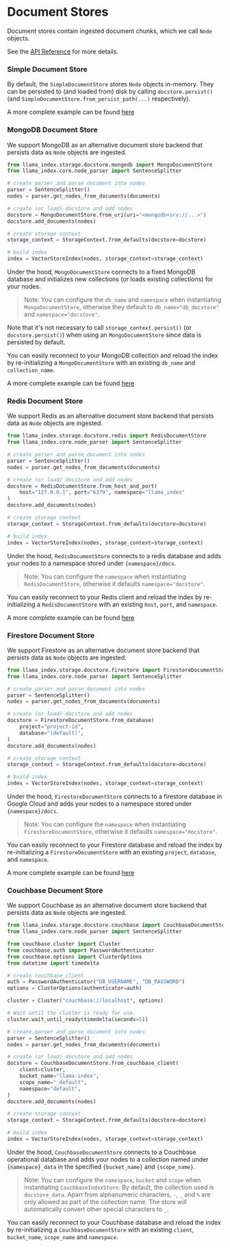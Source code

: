 # Document Stores

Document stores contain ingested document chunks, which we call `Node` objects.

See the [API Reference](../../api_reference/storage/docstore/index.md) for more details.

### Simple Document Store

By default, the `SimpleDocumentStore` stores `Node` objects in-memory.
They can be persisted to (and loaded from) disk by calling `docstore.persist()` (and `SimpleDocumentStore.from_persist_path(...)` respectively).

A more complete example can be found [here](../../examples/docstore/DocstoreDemo.ipynb)

### MongoDB Document Store

We support MongoDB as an alternative document store backend that persists data as `Node` objects are ingested.

```python
from llama_index.storage.docstore.mongodb import MongoDocumentStore
from llama_index.core.node_parser import SentenceSplitter

# create parser and parse document into nodes
parser = SentenceSplitter()
nodes = parser.get_nodes_from_documents(documents)

# create (or load) docstore and add nodes
docstore = MongoDocumentStore.from_uri(uri="<mongodb+srv://...>")
docstore.add_documents(nodes)

# create storage context
storage_context = StorageContext.from_defaults(docstore=docstore)

# build index
index = VectorStoreIndex(nodes, storage_context=storage_context)
```

Under the hood, `MongoDocumentStore` connects to a fixed MongoDB database and initializes new collections (or loads existing collections) for your nodes.

> Note: You can configure the `db_name` and `namespace` when instantiating `MongoDocumentStore`, otherwise they default to `db_name="db_docstore"` and `namespace="docstore"`.

Note that it's not necessary to call `storage_context.persist()` (or `docstore.persist()`) when using an `MongoDocumentStore`
since data is persisted by default.

You can easily reconnect to your MongoDB collection and reload the index by re-initializing a `MongoDocumentStore` with an existing `db_name` and `collection_name`.

A more complete example can be found [here](../../examples/docstore/MongoDocstoreDemo.ipynb)

### Redis Document Store

We support Redis as an alternative document store backend that persists data as `Node` objects are ingested.

```python
from llama_index.storage.docstore.redis import RedisDocumentStore
from llama_index.core.node_parser import SentenceSplitter

# create parser and parse document into nodes
parser = SentenceSplitter()
nodes = parser.get_nodes_from_documents(documents)

# create (or load) docstore and add nodes
docstore = RedisDocumentStore.from_host_and_port(
    host="127.0.0.1", port="6379", namespace="llama_index"
)
docstore.add_documents(nodes)

# create storage context
storage_context = StorageContext.from_defaults(docstore=docstore)

# build index
index = VectorStoreIndex(nodes, storage_context=storage_context)
```

Under the hood, `RedisDocumentStore` connects to a redis database and adds your nodes to a namespace stored under `{namespace}/docs`.

> Note: You can configure the `namespace` when instantiating `RedisDocumentStore`, otherwise it defaults `namespace="docstore"`.

You can easily reconnect to your Redis client and reload the index by re-initializing a `RedisDocumentStore` with an existing `host`, `port`, and `namespace`.

A more complete example can be found [here](../../examples/docstore/RedisDocstoreIndexStoreDemo.ipynb)

### Firestore Document Store

We support Firestore as an alternative document store backend that persists data as `Node` objects are ingested.

```python
from llama_index.storage.docstore.firestore import FirestoreDocumentStore
from llama_index.core.node_parser import SentenceSplitter

# create parser and parse document into nodes
parser = SentenceSplitter()
nodes = parser.get_nodes_from_documents(documents)

# create (or load) docstore and add nodes
docstore = FirestoreDocumentStore.from_database(
    project="project-id",
    database="(default)",
)
docstore.add_documents(nodes)

# create storage context
storage_context = StorageContext.from_defaults(docstore=docstore)

# build index
index = VectorStoreIndex(nodes, storage_context=storage_context)
```

Under the hood, `FirestoreDocumentStore` connects to a firestore database in Google Cloud and adds your nodes to a namespace stored under `{namespace}/docs`.

> Note: You can configure the `namespace` when instantiating `FirestoreDocumentStore`, otherwise it defaults `namespace="docstore"`.

You can easily reconnect to your Firestore database and reload the index by re-initializing a `FirestoreDocumentStore` with an existing `project`, `database`, and `namespace`.

A more complete example can be found [here](../../examples/docstore/FirestoreDemo.ipynb)

### Couchbase Document Store

We support Couchbase as an alternative document store backend that persists data as `Node` objects are ingested.

```python
from llama_index.storage.docstore.couchbase import CouchbaseDocumentStore
from llama_index.core.node_parser import SentenceSplitter

from couchbase.cluster import Cluster
from couchbase.auth import PasswordAuthenticator
from couchbase.options import ClusterOptions
from datetime import timedelta

# create couchbase client
auth = PasswordAuthenticator("DB_USERNAME", "DB_PASSWORD")
options = ClusterOptions(authenticator=auth)

cluster = Cluster("couchbase://localhost", options)

# Wait until the cluster is ready for use.
cluster.wait_until_ready(timedelta(seconds=5))

# create parser and parse document into nodes
parser = SentenceSplitter()
nodes = parser.get_nodes_from_documents(documents)

# create (or load) docstore and add nodes
docstore = CouchbaseDocumentStore.from_couchbase_client(
    client=cluster,
    bucket_name="llama-index",
    scope_name="_default",
    namespace="default",
)
docstore.add_documents(nodes)

# create storage context
storage_context = StorageContext.from_defaults(docstore=docstore)

# build index
index = VectorStoreIndex(nodes, storage_context=storage_context)
```

Under the hood, `CouchbaseDocumentStore` connects to a Couchbase operational database and adds your nodes to a collection named under `{namespace}_data` in the specified `{bucket_name}` and `{scope_name}`.

> Note: You can configure the `namespace`, `bucket` and `scope` when instantiating `CouchbaseIndexStore`. By default, the collection used is `docstore_data`. Apart from alphanumeric characters, `-`, `_` and `%` are only allowed as part of the collection name. The store will automatically convert other special characters to `_`.

You can easily reconnect to your Couchbase database and reload the index by re-initializing a `CouchbaseDocumentStore` with an existing `client`, `bucket_name`, `scope_name` and `namespace`.

